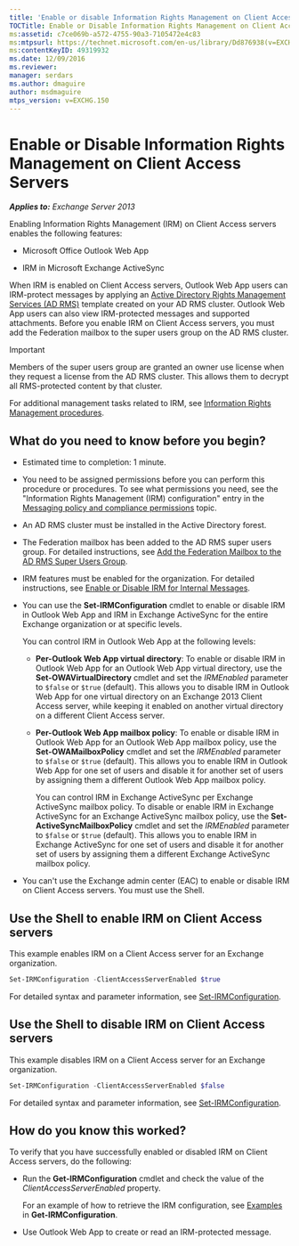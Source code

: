 ```yaml
---
title: 'Enable or disable Information Rights Management on Client Access servers'
TOCTitle: Enable or Disable Information Rights Management on Client Access Servers
ms:assetid: c7ce069b-a572-4755-90a3-7105472e4c83
ms:mtpsurl: https://technet.microsoft.com/en-us/library/Dd876938(v=EXCHG.150)
ms:contentKeyID: 49319932
ms.date: 12/09/2016
ms.reviewer: 
manager: serdars
ms.author: dmaguire
author: msdmaguire
mtps_version: v=EXCHG.150
---
```


# Enable or Disable Information Rights Management on Client Access Servers

_**Applies to:** Exchange Server 2013_

Enabling Information Rights Management (IRM) on Client Access servers enables the following features:

- Microsoft Office Outlook Web App

- IRM in Microsoft Exchange ActiveSync

When IRM is enabled on Client Access servers, Outlook Web App users can IRM-protect messages by applying an [Active Directory Rights Management Services (AD RMS)](https://technet.microsoft.com/en-us/library/hh831364.aspx) template created on your AD RMS cluster. Outlook Web App users can also view IRM-protected messages and supported attachments. Before you enable IRM on Client Access servers, you must add the Federation mailbox to the super users group on the AD RMS cluster.

> [!IMPORTANT]
> Members of the super users group are granted an owner use license when they request a license from the AD&nbsp;RMS cluster. This allows them to decrypt all RMS-protected content by that cluster.

For additional management tasks related to IRM, see [Information Rights Management procedures](information-rights-management-procedures-exchange-2013-help.md).

## What do you need to know before you begin?

- Estimated time to completion: 1 minute.

- You need to be assigned permissions before you can perform this procedure or procedures. To see what permissions you need, see the "Information Rights Management (IRM) configuration" entry in the [Messaging policy and compliance permissions](messaging-policy-and-compliance-permissions-exchange-2013-help.md) topic.

- An AD RMS cluster must be installed in the Active Directory forest.

- The Federation mailbox has been added to the AD RMS super users group. For detailed instructions, see [Add the Federation Mailbox to the AD RMS Super Users Group](add-the-federation-mailbox-to-the-ad-rms-super-users-group-exchange-2013-help.md).

- IRM features must be enabled for the organization. For detailed instructions, see [Enable or Disable IRM for Internal Messages](enable-or-disable-irm-for-internal-messages-exchange-2013-help.md).

- You can use the **Set-IRMConfiguration** cmdlet to enable or disable IRM in Outlook Web App and IRM in Exchange ActiveSync for the entire Exchange organization or at specific levels.

  You can control IRM in Outlook Web App at the following levels:

  - **Per-Outlook Web App virtual directory**: To enable or disable IRM in Outlook Web App for an Outlook Web App virtual directory, use the **Set-OWAVirtualDirectory** cmdlet and set the *IRMEnabled* parameter to `$false` or `$true` (default). This allows you to disable IRM in Outlook Web App for one virtual directory on an Exchange 2013 Client Access server, while keeping it enabled on another virtual directory on a different Client Access server.

  - **Per-Outlook Web App mailbox policy**: To enable or disable IRM in Outlook Web App for an Outlook Web App mailbox policy, use the **Set-OWAMailboxPolicy** cmdlet and set the *IRMEnabled* parameter to `$false` or `$true` (default). This allows you to enable IRM in Outlook Web App for one set of users and disable it for another set of users by assigning them a different Outlook Web App mailbox policy.

    You can control IRM in Exchange ActiveSync per Exchange ActiveSync mailbox policy. To disable or enable IRM in Exchange ActiveSync for an Exchange ActiveSync mailbox policy, use the **Set-ActiveSyncMailboxPolicy** cmdlet and set the *IRMEnabled* parameter to `$false` or `$true` (default). This allows you to enable IRM in Exchange ActiveSync for one set of users and disable it for another set of users by assigning them a different Exchange ActiveSync mailbox policy.

- You can't use the Exchange admin center (EAC) to enable or disable IRM on Client Access servers. You must use the Shell.

## Use the Shell to enable IRM on Client Access servers

This example enables IRM on a Client Access server for an Exchange organization.

```powershell
Set-IRMConfiguration -ClientAccessServerEnabled $true
```

For detailed syntax and parameter information, see [Set-IRMConfiguration](https://technet.microsoft.com/en-us/library/dd979792\(v=exchg.150\)).

## Use the Shell to disable IRM on Client Access servers

This example disables IRM on a Client Access server for an Exchange organization.

```powershell
Set-IRMConfiguration -ClientAccessServerEnabled $false
```

For detailed syntax and parameter information, see [Set-IRMConfiguration](https://technet.microsoft.com/en-us/library/dd979792\(v=exchg.150\)).

## How do you know this worked?

To verify that you have successfully enabled or disabled IRM on Client Access servers, do the following:

- Run the **Get-IRMConfiguration** cmdlet and check the value of the *ClientAccessServerEnabled* property.

    For an example of how to retrieve the IRM configuration, see [Examples](https://technet.microsoft.com/en-us/e1821219-fe18-4642-a9c2-58eb0aadd61a\(exchg.150\)#examples) in **Get-IRMConfiguration**.

- Use Outlook Web App to create or read an IRM-protected message.
